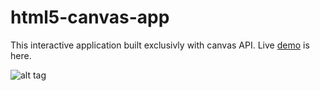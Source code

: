 # html5-canvas-app

This interactive application built exclusivly with canvas API.
Live [demo](http://vitaly.apphb.com/liveapps/html5-canvas-app) is here. 

![alt tag](https://drive.google.com/open?id=0BzXj6tOHJSRQckFJY3ZEVkpkR1E)
